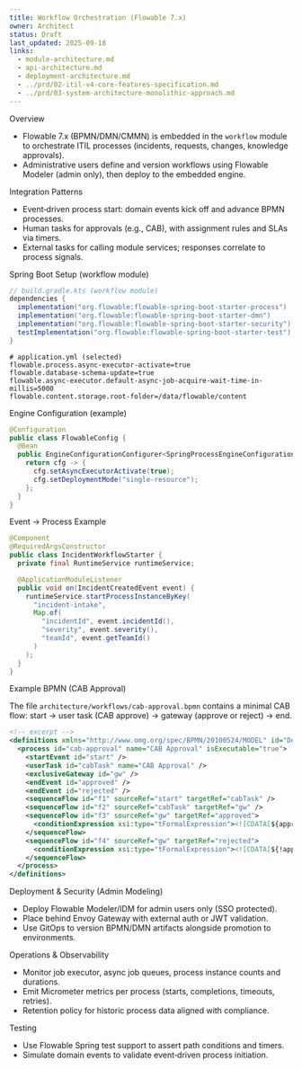 ```yaml
---
title: Workflow Orchestration (Flowable 7.x)
owner: Architect
status: Draft
last_updated: 2025-09-18
links:
  - module-architecture.md
  - api-architecture.md
  - deployment-architecture.md
  - ../prd/02-itil-v4-core-features-specification.md
  - ../prd/03-system-architecture-monolithic-approach.md
---
```


Overview

- Flowable 7.x (BPMN/DMN/CMMN) is embedded in the `workflow` module to orchestrate
  ITIL processes (incidents, requests, changes, knowledge approvals).
- Administrative users define and version workflows using Flowable Modeler (admin only),
  then deploy to the embedded engine.

Integration Patterns

- Event‑driven process start: domain events kick off and advance BPMN processes.
- Human tasks for approvals (e.g., CAB), with assignment rules and SLAs via timers.
- External tasks for calling module services; responses correlate to process signals.

Spring Boot Setup (workflow module)

```groovy
// build.gradle.kts (workflow module)
dependencies {
  implementation("org.flowable:flowable-spring-boot-starter-process")
  implementation("org.flowable:flowable-spring-boot-starter-dmn")
  implementation("org.flowable:flowable-spring-boot-starter-security")
  testImplementation("org.flowable:flowable-spring-boot-starter-test")
}
```

```properties
# application.yml (selected)
flowable.process.async-executor-activate=true
flowable.database-schema-update=true
flowable.async-executor.default-async-job-acquire-wait-time-in-millis=5000
flowable.content.storage.root-folder=/data/flowable/content
```

Engine Configuration (example)

```java
@Configuration
public class FlowableConfig {
  @Bean
  public EngineConfigurationConfigurer<SpringProcessEngineConfiguration> processEngineConfigurer() {
    return cfg -> {
      cfg.setAsyncExecutorActivate(true);
      cfg.setDeploymentMode("single-resource");
    };
  }
}
```

Event → Process Example

```java
@Component
@RequiredArgsConstructor
public class IncidentWorkflowStarter {
  private final RuntimeService runtimeService;

  @ApplicationModuleListener
  public void on(IncidentCreatedEvent event) {
    runtimeService.startProcessInstanceByKey(
      "incident-intake",
      Map.of(
        "incidentId", event.incidentId(),
        "severity", event.severity(),
        "teamId", event.getTeamId()
      )
    );
  }
}
```

Example BPMN (CAB Approval)

The file `architecture/workflows/cab-approval.bpmn` contains a minimal CAB flow:
start → user task (CAB approve) → gateway (approve or reject) → end.

```xml
<!-- excerpt -->
<definitions xmlns="http://www.omg.org/spec/BPMN/20100524/MODEL" id="Defs" targetNamespace="http://synergyflow/cab">
  <process id="cab-approval" name="CAB Approval" isExecutable="true">
    <startEvent id="start" />
    <userTask id="cabTask" name="CAB Approval" />
    <exclusiveGateway id="gw" />
    <endEvent id="approved" />
    <endEvent id="rejected" />
    <sequenceFlow id="f1" sourceRef="start" targetRef="cabTask" />
    <sequenceFlow id="f2" sourceRef="cabTask" targetRef="gw" />
    <sequenceFlow id="f3" sourceRef="gw" targetRef="approved">
      <conditionExpression xsi:type="tFormalExpression"><![CDATA[${approved}]]></conditionExpression>
    </sequenceFlow>
    <sequenceFlow id="f4" sourceRef="gw" targetRef="rejected">
      <conditionExpression xsi:type="tFormalExpression"><![CDATA[${!approved}]]></conditionExpression>
    </sequenceFlow>
  </process>
</definitions>
```

Deployment & Security (Admin Modeling)

- Deploy Flowable Modeler/IDM for admin users only (SSO protected).
- Place behind Envoy Gateway with external auth or JWT validation.
- Use GitOps to version BPMN/DMN artifacts alongside promotion to environments.

Operations & Observability

- Monitor job executor, async job queues, process instance counts and durations.
- Emit Micrometer metrics per process (starts, completions, timeouts, retries).
- Retention policy for historic process data aligned with compliance.

Testing

- Use Flowable Spring test support to assert path conditions and timers.
- Simulate domain events to validate event‑driven process initiation.
